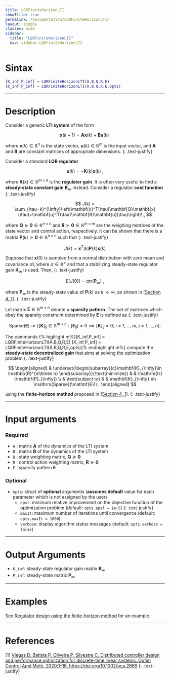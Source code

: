 ```yaml
---
title: LQRFiniteHorizonLTI
showTitle: true
permalink: /documentation/LQRFiniteHorizonLTI/
layout: single
classes: wide
sidebar:
  title: "LQRFiniteHorizonLTI"
  nav: sidebar-LQRFiniteHorizonLTI
---
```

# Sintax
~~~m
[K_inf,P_inf] = LQRFiniteHorizonLTI(A,B,Q,R,E)
[K_inf,P_inf] = LQRFiniteHorizonLTI(A,B,Q,R,E,opts)
~~~
***

# Description
Consider a generic **LTI system** of the form

$$
\mathbf{x}(k+1)=\mathbf{A}\mathbf{x}(k)+\mathbf{B}\mathbf{u}(k)\;
$$

where $\mathbf{x}(k)\in\mathbb{R}^{n}$ is the state vector, $\mathbf{u}(k)\in \mathbb{R}^{m}$ is the input vector, and $\mathbf{A}$ and $\mathbf{B}$ are constant matrices of appropriate dimensions.
{: .text-justify}

Consider a standard **LQR regulator**

$$
\mathbf{u}(k) = -\mathbf{K}(k)\mathbf{x}(k)\:,
$$

where $\mathbf{K}(k)\in\mathbb{R}^{m\times n}$ is the **regulator gain**. It is often very useful to find a **steady-state constant gain** $\mathbf{K}_{\infty}$ instead. Consider a regulator **cost function**
{: .text-justify}

$$
J(k) = \sum_{\tau=k}^{\infty}\left(\mathbf{x}^T(\tau)\mathbf{Q}\mathbf{x}(\tau)+\mathbf{u}^T(\tau)\mathbf{R}\mathbf{u}(\tau)\right)\:,
$$

where $\mathbf{Q} \succeq \mathbf{0}\in\mathbb{R}^{n\times n}$ and  $\mathbf{R} \succ \mathbf{0}\in\mathbb{R}^{m\times m}$ are the weighing matrices of the state vector and control action, respectively. It can be shown that there is a matrix $\mathbf{P}(k) \succ \mathbf{0}\in\mathbb{R}^{n\times n}$ such that
{: .text-justify}

$$
J(k) = \mathbf{x}^T(k)\mathbf{P}(k)\mathbf{x}(k)
$$

Suppose that $\mathbf{x}(0)$ is sampled from a normal distribution with zero mean and covariance $\alpha \mathbf{I}$, where $\alpha \in \mathbb{R}^{+}$ and that a stabilizing steady-state regulator gain $\mathbf{K}_{\infty}$ is used. Then,
{: .text-justify}

$$
\mathrm{E}[J(0)] = \alpha \mathrm{tr}(\mathbf{P}_{\infty})\:,
$$

where $\mathbf{P}_{\infty}$ is the steady-state value of $\mathbf{P}(k)$ as $k \to \infty$, as shown in [[Section 4, 1]](#references).
{: .text-justify}

Let matrix $\mathbf{E}  \in\mathbb{R}^{m\times n}$ denote a **sparsity pattern**. The set of matrices which obey the sparsity constraint determined by $\mathbf{E}$ is defined as
{: .text-justify}

$$
\mathrm{Sparse}(\mathbf{E}) :=\left\{[\mathbf{K}]_{ij}\in\mathbb{R}^{m\times n}: [\mathbf{E}_{ij}] = 0 \implies [\mathbf{K}]_{ij}= 0;\: i= 1,...,m, \:j=1,...,n \right\}.
$$

The commands
{% highlight m%}[K_inf,P_inf] = LQRFiniteHorizonLTI(A,B,Q,R,E)
[K_inf,P_inf] = LQRFiniteHorizonLTI(A,B,Q,R,E,opts){% endhighlight m%} compute the **steady-state decentralized gain** that aims at solving the optimization problem
{: .text-justify}

$$
\begin{aligned}
& \underset{\begin{subarray}{c}\mathbf{K}_{\infty}\in \mathbb{R}^{m\times n} \end{subarray}}{\text{minimize}}
& & \mathrm{tr}(\mathbf{P}_{\infty}) \\
& \text{subject to}
& & \mathbf{K}_{\infty} \in \mathrm{Sparse}(\mathbf{E})\:,
\end{aligned}
$$

using the **finite-horizon method** proposed in [[Section 4, 1]](#references).
{: .text-justify}

***

# Input arguments
### Required
-  ```A``` : matrix $\mathbf{A}$ of the dynamics of the LTI system
-  ```B``` : matrix $\mathbf{B}$ of the dynamics of the LTI system
-  ```Q``` : state weighting matrix, $\mathbf{Q} \succeq \mathbf{0}$
-  ```R``` : control action weighting matrix, $\mathbf{R} \succeq \mathbf{0}$
-  ```E``` : sparsity pattern $\mathbf{E}$

### Optional
- ```opts```: struct of **optional** arguments (**assumes default** value for each parameter which is not assigned by the user)
  - ```epsl```: minimum relative improvement on the objective function of the optimization problem (default: ```opts.epsl = 1e-5```)
  {: .text-justify}
  - ```maxIt```: maximum number of iterations until convergence (default: ```opts.maxIt = 1000```)
  - ```verbose```: display algorithm status messages (default: ```opts.verbose = false```)

***

# Output Arguments

- ```K_inf```: steady-state regulator gain matrix $\mathbf{K}_{\infty}$
- ```P_inf```: steady-state matrix $\mathbf{P}_{\infty}$

***

# Examples

See [Regulator design using the finite-horizon method](/tutorials/LQRFiniteHorizonLTI/) for an example.

***

# References
[1] <a href="https://onlinelibrary.wiley.com/doi/abs/10.1002/oca.2669" target="_blank">Viegas D, Batista P, Oliveira P, Silvestre C. Distributed controller design and performance optimization for discrete-time linear systems. Optim Control Appl Meth. 2020;1–18. https://doi.org/10.1002/oca.2669</a>
{: .text-justify}
